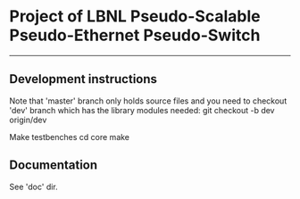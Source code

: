 # Project of LBNL Pseudo-Scalable Pseudo-Ethernet Pseudo-Switch

***
## Development instructions
Note that 'master' branch only holds source files and you need
to checkout 'dev' branch which has the library modules needed:
    git checkout -b dev origin/dev

Make testbenches
    cd core
    make

## Documentation
See 'doc' dir.
